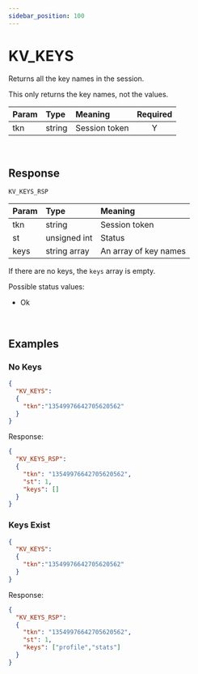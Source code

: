 ```yaml
---
sidebar_position: 100
---
```


# KV_KEYS
Returns all the key names in the session. 

This only returns the key names, not the values.


|Param|Type|Meaning|Required|
|:---|:---|:---|:---:|
|tkn|string|Session token|Y|


<br/>

## Response

`KV_KEYS_RSP`


|Param|Type|Meaning|
|:---|:---|:---|
|tkn|string|Session token|
|st|unsigned int|Status|
|keys|string array|An array of key names|

If there are no keys, the `keys` array is empty.

Possible status values:

- Ok


<br/>

## Examples

### No Keys

```json
{
  "KV_KEYS":
  {
    "tkn":"13549976642705620562"
  }
}
```

Response:

```json
{
  "KV_KEYS_RSP":
  {
    "tkn": "13549976642705620562",
    "st": 1,
    "keys": []
  }
}
```


### Keys Exist

```json
{
  "KV_KEYS":
  {
    "tkn":"13549976642705620562"
  }
}
```

Response:

```json
{
  "KV_KEYS_RSP":
  {
    "tkn": "13549976642705620562",
    "st": 1,
    "keys": ["profile","stats"]
  }
}
```
